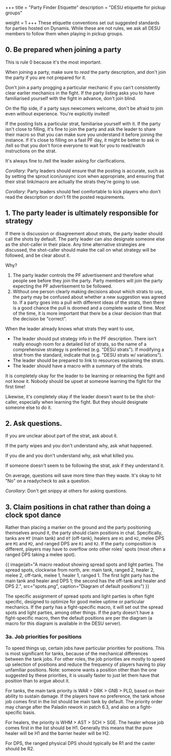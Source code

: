 +++
title = "Party Finder Etiquette"
description = "DESU etiquette for pickup groups"

weight = 1
+++
These etiquette conventions set out suggested standards for parties hosted on Dynamis.
While these are not rules, we ask all DESU members to follow them when playing in pickup groups.

## 0. Be prepared when joining a party

This is rule 0 because it's the most important.

When joining a party, make sure to *read* the party description, and don't join the party if you are not prepared for it.

Don't join a party progging a particular mechanic if you can't consistently clear earlier mechanics in the fight. If the party listing asks you to have familiarised yourself with the fight in advance, don't join blind.

On the flip side, if a party says newcomers welcome, don't be afraid to join even without experience.
You're explicitly invited!

If the posting lists a particular strat, familiarise yourself with it. If the party isn't close to filling, it's fine to join the party and ask the leader to share their macro so that you can make sure you understand it before joining the instance. If it's close to filling on a fast PF day, it might be better to ask in /tell so that you don't force everyone to wait for you to read/watch instructions on the strat.

It's always fine to /tell the leader asking for clarifications.

_Corollary:_ Party leaders should ensure that the posting is accurate, such as by setting the sprout icon/unsync icon when appropriate, and ensuring that their strat link/macro are actually the strats they're going to use.

_Corollary:_ Party leaders should feel comfortable to kick players who don't read the description or don't fit the posted requirements.


## 1. The party leader is ultimately responsible for strategy

If there is discussion or disagreement about strats, the party leader should call the shots by default.
The party leader can also designate someone else as the shot-caller in their place.
Any time alternative strategies are discussed, the shot-caller should make the call on what strategy will be followed, and be clear about it.

Why?

1.  The party leader controls the PF advertisement and therefore what people see before they join the party.
    Party members will join the party expecting the PF advertisement to be followed.
2.  Without one person clearly making decisions about which strats to use, the party may be confused about whether a new suggestion was agreed to.
    If a party goes into a pull with different ideas of the strats, then there is a good chance the pull is doomed and a complete waste of time.
    Most of the time, it is more important that there be a clear decision than that the decision be "correct".

When the leader already knows what strats they want to use,

* The leader should put strategy info in the PF description. There isn't really enough room for a detailed list of strats, so the name of a comprehensive strategy is preferred (e.g. "DESU strats"). If modifying a strat from the standard, indicate that (e.g. "DESU strats w/ variations").
* The leader should be prepared to link to resources explaining the strats.
* The leader should have a macro with a summary of the strats.

It is completely okay for the leader to be learning or relearning the fight and not know it.
Nobody should be upset at someone learning the fight for the first time!

Likewise, it's completely okay if the leader doesn't want to be the shot-caller, especially when learning the fight. But they should designate someone else to do it.

## 2. Ask questions.

If you are unclear about part of the strat, ask about it.

If the party wipes and you don't understand why, ask what happened.

If you die and you don't understand why, ask what killed you.

If someone doesn't seem to be following the strat, ask if they understand it.

On average, questions will save more time than they waste. It's okay to hit "No"
on a readycheck to ask a question.

_Corollary_: Don't get snippy at others for asking questions.

## 3. Claim positions in chat rather than doing a clock spot dance

Rather than placing a marker on the ground and the party positioning themselves around it, the party should claim positions in chat.
Specifically, tanks are `MT` (main tank) and `OT` (off-tank), healers are `H1` and `H2`, melee DPS are `M1` and `M2`, and ranged DPS are `R1` and `R2`.
If the party composition is different, players may have to overflow onto other roles' spots (most often a ranged DPS taking a melee spot).

{{ image(alt="A macro readout showing spread spots and light parties. The spread spots, clockwise from north, are: main tank, ranged 2, healer 2, melee 2, off-tank, melee 1, healer 1, ranged 1. The first light party has the main tank and healer and DPS 1; the second has the off-tank and healer and DPS 2.", src="spots.png", caption="Diagram of default positions") }}

The specific assignment of spread spots and light parties is often fight specific, designed to optimize for good melee uptime or particular mechanics.
If the party has a fight-specific macro, it will set out the spread spots and light parties, among other things.
If the party doesn't have a fight-specific macro, then the default positions are per the diagram (a macro for this diagram is available in the DESU server).

### 3a. Job priorities for positions

To speed things up, certain jobs have particular priorities for positions.
This is most significant for tanks, because of the mechanical differences between the tank jobs.
For other roles, the job priorities are mostly to speed up selection of positions and reduce the frequency of players having to play unfamiliar positions.
Note: someone wants a position other than the one suggested by these priorities, it is usually faster to just let them have that position than to argue about it.

For tanks, the main tank priority is WAR > DRK > GNB > PLD, based on their ability to sustain damage.
If the players have no preference, the tank whose job comes first in the list should be main tank by default.
The priority order may change after the Paladin rework in patch 6.3, and also on a fight-specific basis.

For healers, the priority is WHM > AST > SCH > SGE.
The healer whose job comes first in the list should be H1.
Generally this means that the pure healer will be H1 and the barrier healer will be H2.

For DPS, the ranged physical DPS should typically be R1 and the caster should be R2.

